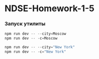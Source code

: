# NDSE-Homework-1-5

### Запуск утилиты

```javascript
npm run dev -- --city=Moscow
npm run dev -- -c=Moscow

npm run dev -- --city="New York"
npm run dev -- -c="New York"
```
